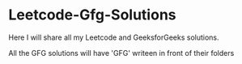 # Leetcode-Gfg-Solutions
Here I will share all my Leetcode and GeeksforGeeks solutions.

All the GFG solutions will have 'GFG' writeen in front of their folders
